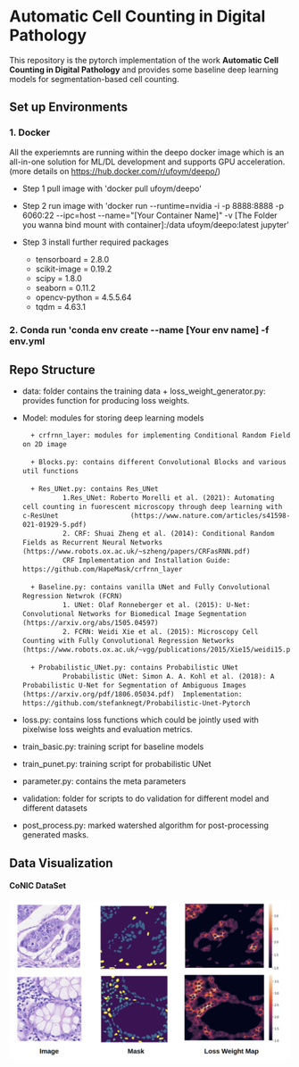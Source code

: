 # Automatic Cell Counting in Digital Pathology

This repository is the pytorch implementation of the work **Automatic Cell Counting in Digital Pathology** and provides some baseline deep learning models for segmentation-based cell counting. 

## Set up Environments 
### 1. Docker 

All the experiemnts are running within the deepo docker image which is an all-in-one solution for ML/DL development and supports GPU acceleration. (more details on https://hub.docker.com/r/ufoym/deepo/)

* Step 1 pull image with 'docker pull ufoym/deepo'

* Step 2 run image with 'docker run --runtime=nvidia -i -p 8888:8888 -p 6060:22 --ipc=host --name="[Your Container Name]" -v [The Folder you wanna bind mount with container]:/data ufoym/deepo:latest jupyter'

* Step 3 install further required packages

  - tensorboard = 2.8.0
  - scikit-image = 0.19.2
  - scipy = 1.8.0
  - seaborn = 0.11.2
  - opencv-python = 4.5.5.64
  - tqdm = 4.63.1



### 2. Conda run 'conda env create --name [Your env name] -f env.yml

## Repo Structure 
* data: folder contains the training data 
        + loss_weight_generator.py: provides function for producing loss weights.
* Model: modules for storing deep learning models

        + crfrnn_layer: modules for implementing Conditional Random Field on 2D image 

        + Blocks.py: contains different Convolutional Blocks and various util functions 

        + Res_UNet.py: contains Res_UNet 
                1.Res_UNet: Roberto Morelli et al. (2021): Automating cell counting in fuorescent microscopy through deep learning with c‑ResUnet                  (https://www.nature.com/articles/s41598-021-01929-5.pdf)
                2. CRF: Shuai Zheng et al. (2014): Conditional Random Fields as Recurrent Neural Networks (https://www.robots.ox.ac.uk/~szheng/papers/CRFasRNN.pdf)
                CRF Implementation and Installation Guide: https://github.com/HapeMask/crfrnn_layer

        + Baseline.py: contains vanilla UNet and Fully Convolutional Regression Netwrok (FCRN)
                1. UNet: Olaf Ronneberger et al. (2015): U-Net: Convolutional Networks for Biomedical Image Segmentation (https://arxiv.org/abs/1505.04597)
                2. FCRN: Weidi Xie et al. (2015): Microscopy Cell Counting with Fully Convolutional Regression Networks (https://www.robots.ox.ac.uk/~vgg/publications/2015/Xie15/weidi15.pdf)

        + Probabilistic_UNet.py: contains Probabilistic UNet 
                Probabilistic UNet: Simon A. A. Kohl et al. (2018): A Probabilistic U-Net for Segmentation of Ambiguous Images (https://arxiv.org/pdf/1806.05034.pdf)  Implementation: https://github.com/stefanknegt/Probabilistic-Unet-Pytorch

* loss.py: contains loss functions which could be jointly used with pixelwise loss weights and evaluation metrics. 
* train_basic.py: training script for baseline models 
* train_punet.py: training script for probabilistic UNet
* parameter.py: contains the meta parameters
* validation: folder for scripts to do validation for different model and different datasets
* post_process.py: marked watershed algorithm for post-processing generated masks. 


## Data Visualization 
#### CoNIC DataSet
![CoNIC DataSet](https://github.com/yyimingucl/Auto_Cell_Counting_with_PUNet/blob/main/readme_image/datavisualization.png)


